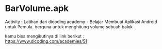 # BarVolume.apk

Activity : Latihan
dari dicoding academy - Belajar Membuat Aplikasi Android untuk Pemula. berguna untuk menghitung volume sebuah balok

kamu bisa mengikutinya di link berikut : https://www.dicoding.com/academies/51
